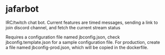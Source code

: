 # jafarbot

IRC/twitch chat bot. Current features are timed messages, sending a link to join discord channel, and fetch the current stream status

Requires a configuration file named jbconfig.json, check jbconfig.template.json for a sample configuration file.
For production, create a file named jbconfig-prod.json, which will be copied in the dockerfile.
